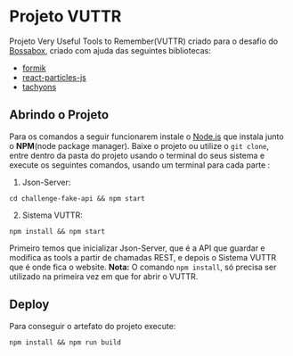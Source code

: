 # Projeto VUTTR
Projeto Very Useful Tools to Remember(VUTTR) criado para o desafio do [Bossabox](https://bossabox.com/), criado com ajuda das seguintes bibliotecas:
 - [formik](https://jaredpalmer.com/formik/)
 - [react-particles-js](https://www.npmjs.com/package/react-particles-js)
 - [tachyons](https://tachyons.io/)
## Abrindo o Projeto
Para os comandos a seguir funcionarem instale o [Node.js](https://nodejs.org/en/) que instala junto o **NPM**(node package manager).
Baixe o projeto ou utilize o `git clone`, entre dentro da pasta do projeto usando o terminal do seus sistema  e execute os seguintes comandos, usando um terminal para cada parte :
 1. Json-Server:
  ```
cd challenge-fake-api && npm start
```
 2. Sistema VUTTR:
   ```
npm install && npm start
```
Primeiro temos que inicializar Json-Server, que é a API que guardar e modifica as tools a partir de chamadas REST, e depois o Sistema VUTTR que é onde fica o website. 
**Nota:** O comando `npm install`, só precisa ser utilizado na primeira vez em que for abrir o VUTTR. 
##  Deploy
Para conseguir o artefato do projeto execute:
   ```
npm install && npm run build
```